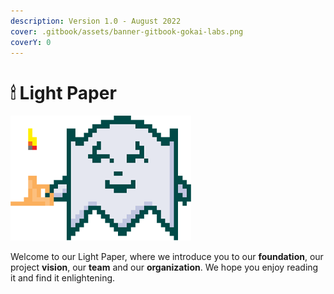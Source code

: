 ```yaml
---
description: Version 1.0 - August 2022
cover: .gitbook/assets/banner-gitbook-gokai-labs.png
coverY: 0
---
```


# 🕯 Light Paper



![](<.gitbook/assets/banner-gitbook-ghost-light (2).png>)

Welcome to our Light Paper, where we introduce you to our **foundation**, our project **vision**, our **team** and our **organization**. We hope you enjoy reading it and find it enlightening.

